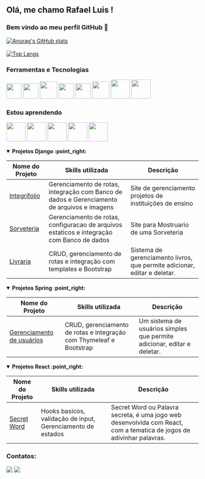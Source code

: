       
## Olá, me chamo Rafael Luis ! 
### Bem vindo ao meu perfil GitHub 👋

[![Anurag's GitHub stats](https://github-readme-stats.vercel.app/api?username=rafaelluiis2315&count_private=true&show_icons=true&theme=dracula&locale=pt-br)](https://github.com/anuraghazra/github-readme-stats)  
\
[![Top Langs](https://github-readme-stats.vercel.app/api/top-langs/?username=rafaelluiis2315&layout=compact&card_width=445&theme=dracula&locale=pt-br)](https://github.com/anuraghazra/github-readme-stats) 

### Ferramentas e Tecnologias
<img src="https://cdn.jsdelivr.net/gh/devicons/devicon/icons/html5/html5-original.svg" width="40" height="40"/>                                                        <img src="https://cdn.jsdelivr.net/gh/devicons/devicon/icons/css3/css3-original.svg" width="40" height="40"/>                                                       <img src="https://cdn.jsdelivr.net/gh/devicons/devicon/icons/bootstrap/bootstrap-original.svg" width="45" height="45"/>                                              <img src="https://cdn.jsdelivr.net/gh/devicons/devicon/icons/javascript/javascript-original.svg" width="40" height="40"/>                                             <img src="https://cdn.jsdelivr.net/gh/devicons/devicon/icons/git/git-plain.svg" width="40" height="40"/>                                                             <img src="https://cdn.jsdelivr.net/gh/devicons/devicon/icons/python/python-original.svg" width="45" height="45"/>                                                     <img src="https://cdn.jsdelivr.net/gh/devicons/devicon/icons/django/django-plain-wordmark.svg" width="50" height="50"/>                                             <img src="https://cdn.jsdelivr.net/gh/devicons/devicon/icons/mysql/mysql-original-wordmark.svg" width="50" height="50"/>


### Estou aprendendo

<img src="https://cdn.jsdelivr.net/gh/devicons/devicon/icons/nodejs/nodejs-original-wordmark.svg" width="50" height="50"/>                                          <img src="https://cdn.jsdelivr.net/gh/devicons/devicon/icons/react/react-original.svg" width="50" height="50"/>                                                     <img src="https://cdn.jsdelivr.net/gh/devicons/devicon/icons/nextjs/nextjs-line.svg" width="50" height="50"/>                                                       <img src="https://cdn.jsdelivr.net/gh/devicons/devicon/icons/java/java-original.svg" width="50" height="50"/>                                                       <img src="https://cdn.jsdelivr.net/gh/devicons/devicon/icons/spring/spring-original-wordmark.svg" width="50" height="50"/>                                             
          
<details open>
<summary><b> Projetos Django :point_right:</b></summary>
<table>
  <thead>
    <tr>
      <th>Nome do Projeto</th>
      <th>Skills utilizada</th>
      <th>Descrição</th>
    </tr>
  </thead>
  <tbody>
    <tr>
      <td><a href='https://github.com/rafaelluiis2315/Projeto_Senac'>Integrifolio</a></td>
      <td>Gerenciamento de rotas, integração com Banco de dados e Gerenciamento de arquivos e imagens</td>
      <td>Site de gerenciamento projetos de instituições de ensino</td>
    </tr>
    <tr>
      <td><a href='https://github.com/rafaelluiis2315/Project_IceCreamShop'>Sorveteria</a></td>
      <td>Gerenciamento de rotas, configuracao de arquivos estaticos e integração com Banco de dados</td>
      <td>Site para Mostruario de uma Sorveteria</td>
    </tr>
    <tr>
      <td><a href='https://github.com/rafaelluiis2315/Livraria'>Livraria</a></td>
      <td>CRUD, gerenciamento de rotas e integração com templates e Bootstrap</td>
      <td>Sistema de gerenciamento livros, que permite adicionar, editar e deletar.</td>
    </tr>
  </tbody>
</table>
</details>

<details open>
<summary><b> Projetos Spring :point_right:</b></summary>
<table>
  <thead>
    <tr>
      <th>Nome do Projeto</th>
      <th>Skills utilizada</th>
      <th>Descrição</th>
    </tr>
  </thead>
  <tbody>
    <tr>
      <td><a href='https://github.com/rafaelluiis2315/Sistema_de_usuarios_spring'>Gerenciamento de usuários</a></td>
      <td>CRUD, gerenciamento de rotas e integração com Thymeleaf e Bootstrap</td>
      <td>Um sistema de usuários simples que permite adicionar, editar e deletar.</td>
    </tr>
  </tbody>
</table>
</details>

<details open>
<summary><b> Projetos React :point_right:</b></summary>
<table>
  <thead>
    <tr>
      <th>Nome do Projeto</th>
      <th>Skills utilizada</th>
      <th>Descrição</th>
    </tr>
  </thead>
  <tbody>
    <tr>
      <td><a href='https://github.com/rafaelluiis2315/secret-word'>Secret Word</a></td>
      <td>Hooks basicos, validação de input, Gerenciamento de estados</td>
      <td>
            Secret Word ou Palavra secreta, é uma jogo web desenvolvida com React, com a tematica de jogos de adivinhar palavras.
      </td>
    </tr>
  </tbody>
</table>
</details>


### Contatos:

<div>
<a href = "mailto:rafael.luisbarreto23@gmail.com"><img src="https://img.shields.io/badge/Gmail-D14836?style=for-the-badge&logo=gmail&logoColor=white" target="_blank"></a>
<a href="https://www.linkedin.com/in/rafael-luis-817340230/" target="_blank"><img src="https://img.shields.io/badge/-LinkedIn-%230077B5?style=for-the-badge&logo=linkedin&logoColor=white" target="_blank"></a>   
</div>
